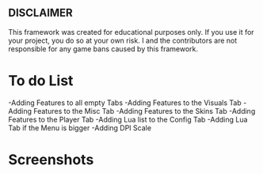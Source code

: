 ## DISCLAIMER
This framework was created for educational purposes only. If you use it for your project, you do so at your own risk. I and the contributors are not responsible for any game bans caused by this framework. 

# To do List
  -Adding Features to all empty Tabs
    -Adding Features to the Visuals Tab
    -Adding Features to the Misc Tab
    -Adding Features to the Skins Tab
    -Adding Features to the Player Tab
    -Adding Lua list to the Config Tab
  -Adding Lua Tab if the Menu is bigger
  -Adding DPI Scale
  
  # Screenshots
